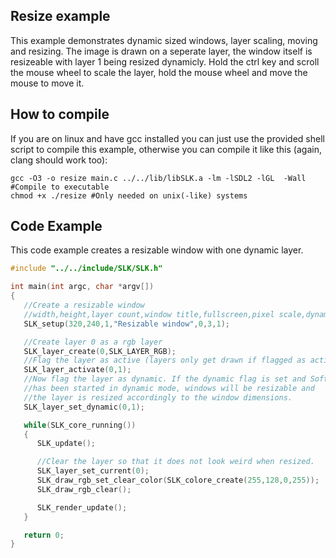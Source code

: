 ## Resize example

This example demonstrates dynamic sized windows, layer scaling, moving and resizing. The image is drawn on a seperate layer, the window itself is resizeable with layer 1 being resized dynamicly. Hold the ctrl key and scroll  the mouse wheel to scale the layer, hold the mouse wheel and move the mouse to move it.

## How to compile

If you are on linux and have gcc installed you can just use the provided shell script to compile this example, otherwise you can compile it like this (again, clang should work too):


```
gcc -O3 -o resize main.c ../../lib/libSLK.a -lm -lSDL2 -lGL  -Wall #Compile to executable
chmod +x ./resize #Only needed on unix(-like) systems
```

## Code Example

This code example creates a resizable window with one dynamic layer.

```c
#include "../../include/SLK/SLK.h"

int main(int argc, char *argv[])
{
   //Create a resizable window
   //width,height,layer count,window title,fullscreen,pixel scale,dynamic
   SLK_setup(320,240,1,"Resizable window",0,3,1);

   //Create layer 0 as a rgb layer
   SLK_layer_create(0,SLK_LAYER_RGB);
   //Flag the layer as active (layers only get drawn if flagged as active)
   SLK_layer_activate(0,1);
   //Now flag the layer as dynamic. If the dynamic flag is set and SoftLK
   //has been started in dynamic mode, windows will be resizable and
   //the layer is resized accordingly to the window dimensions.
   SLK_layer_set_dynamic(0,1);

   while(SLK_core_running())
   {
      SLK_update();

      //Clear the layer so that it does not look weird when resized.
      SLK_layer_set_current(0);
      SLK_draw_rgb_set_clear_color(SLK_colore_create(255,128,0,255));
      SLK_draw_rgb_clear();

      SLK_render_update();
   }

   return 0;
}
```
